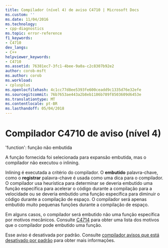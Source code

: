 ```yaml
---
title: Compilador (nível 4) de aviso C4710 | Microsoft Docs
ms.custom: ''
ms.date: 11/04/2016
ms.technology:
- cpp-diagnostics
ms.topic: error-reference
f1_keywords:
- C4710
dev_langs:
- C++
helpviewer_keywords:
- C4710
ms.assetid: 76381ec7-3fc1-4bee-9a0a-c2c8307b92e2
author: corob-msft
ms.author: corob
ms.workload:
- cplusplus
ms.openlocfilehash: 4c1cc77d8ee5393fe600ceadd9c1335d76e32efe
ms.sourcegitcommit: 76b7653ae443a2b8eb1186b789f8503609d6453e
ms.translationtype: MT
ms.contentlocale: pt-BR
ms.lasthandoff: 05/04/2018
---
```

# <a name="compiler-warning-level-4-c4710"></a>Compilador C4710 de aviso (nível 4)
'function': função não embutida  
  
 A função fornecida foi selecionada para expansão embutida, mas o compilador não executou o inlining.  
  
 Inlining é executada a critério do compilador. O **embutido** palavra-chave, como o **registrar** palavra-chave é usada como uma dica para o compilador. O compilador usa heurística para determinar se deveria embutido uma função específica para acelerar o código durante a compilação para a velocidade ou se deveria embutido uma função específica para diminuir o código durante a compilação de espaço. O compilador será apenas embutido muito pequenas funções durante a compilação de espaço.  
  
 Em alguns casos, o compilador será embutido não uma função específica por motivos mecânicos. Consulte [C4714](../../error-messages/compiler-warnings/compiler-warning-level-4-c4714.md) para obter uma lista dos motivos que o compilador pode embutido uma função.  
  
 Esse aviso é desativada por padrão. Consulte [compilador avisos que está desativado por padrão](../../preprocessor/compiler-warnings-that-are-off-by-default.md) para obter mais informações.